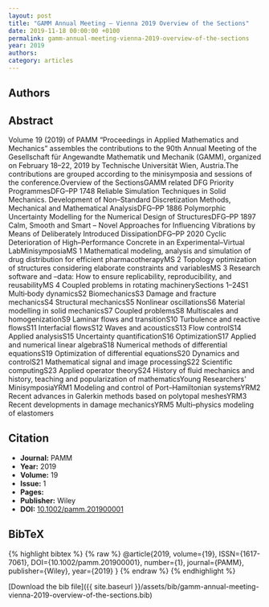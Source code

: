 ```yaml
---
layout: post
title: "GAMM Annual Meeting – Vienna 2019 Overview of the Sections"
date: 2019-11-18 00:00:00 +0100
permalink: gamm-annual-meeting-vienna-2019-overview-of-the-sections
year: 2019
authors: 
category: articles
---
```

 
## Authors

 
## Abstract
Volume 19 (2019) of PAMM “Proceedings in Applied Mathematics and Mechanics” assembles the contributions to the 90th Annual Meeting of the Gesellschaft für Angewandte Mathematik und Mechanik (GAMM), organized on February 18–22, 2019 by Technische Universität Wien, Austria.The contributions are grouped according to the minisymposia and sessions of the conference.Overview of the SectionsGAMM related DFG Priority ProgrammesDFG–PP 1748 Reliable Simulation Techniques in Solid Mechanics. Development of Non–Standard Discretization Methods, Mechanical and Mathematical AnalysisDFG–PP 1886 Polymorphic Uncertainty Modelling for the Numerical Design of StructuresDFG–PP 1897 Calm, Smooth and Smart – Novel Approaches for Influencing Vibrations by Means of Deliberately Introduced DissipationDFG–PP 2020 Cyclic Deterioration of High–Performance Concrete in an Experimental–Virtual LabMinisymposiaMS 1 Mathematical modeling, analysis and simulation of drug distribution for efficient pharmacotherapyMS 2 Topology optimization of structures considering elaborate constraints and variablesMS 3 Research software and –data: How to ensure replicability, reproducibility, and reusabilityMS 4 Coupled problems in rotating machinerySections 1–24S1 Multi‐body dynamicsS2 BiomechanicsS3 Damage and fracture mechanicsS4 Structural mechanicsS5 Nonlinear oscillationsS6 Material modelling in solid mechanicsS7 Coupled problemsS8 Multiscales and homogenizationS9 Laminar flows and transitionS10 Turbulence and reactive flowsS11 Interfacial flowsS12 Waves and acousticsS13 Flow controlS14 Applied analysisS15 Uncertainty quantificationS16 OptimizationS17 Applied and numerical linear algebraS18 Numerical methods of differential equationsS19 Optimization of differential equationsS20 Dynamics and controlS21 Mathematical signal and image processingS22 Scientific computingS23 Applied operator theoryS24 History of fluid mechanics and history, teaching and popularization of mathematicsYoung Researchers' MinisymposiaYRM1 Modeling and control of Port–Hamiltonian systemsYRM2 Recent advances in Galerkin methods based on polytopal meshesYRM3 Recent developments in damage mechanicsYRM5 Multi–physics modeling of elastomers
 
## Citation
- **Journal:** PAMM
- **Year:** 2019
- **Volume:** 19
- **Issue:** 1
- **Pages:** 
- **Publisher:** Wiley
- **DOI:** [10.1002/pamm.201900001](https://doi.org/10.1002/pamm.201900001)
 
## BibTeX
{% highlight bibtex %}
{% raw %}
@article{2019, volume={19},
  ISSN={1617-7061},
  DOI={10.1002/pamm.201900001},
  number={1},
  journal={PAMM},
  publisher={Wiley},
  year={2019}
}
{% endraw %}
{% endhighlight %}
 
[Download the bib file]({{ site.baseurl }}/assets/bib/gamm-annual-meeting-vienna-2019-overview-of-the-sections.bib)
 
